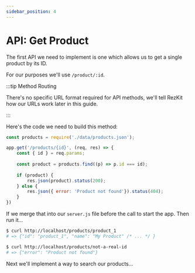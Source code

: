 ```yaml
---
sidebar_position: 4
---
```


# API: Get Product

The first API we need to implement is one which allows us to
get a single product by its ID.

For our purposes we'll use `/product/:id`.

:::tip Method Routing

There's no specific URL format required for API methods, we'll tell
RezKit how our URLs work later in this guide.

:::

Here's the code we need to build this method:

```javascript title=server.js
const products = require('./data/products.json');

app.get('/products/{id}', (req, res) => {
    const { id } = req.params;
    
    const product = products.find((p) => p.id === id);
    
    if (product) {
        res.json(product).status(200);
    } else {
        res.json({ error: 'Product not found'}).status(404);
    }
})
```

If we merge that into our `server.js` file before the call to start
the app. Then run it...

```bash
$ curl http://localhost/products/product_1
# => {"id": "product_1", "name": "My Product" /* ... */ }

$ curl http://localhost/products/not-a-real-id
# => {"error": "Product not found"}
```

Next we'll implement a way to search our products...
